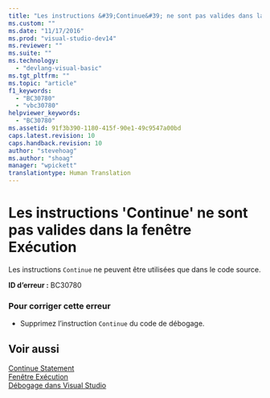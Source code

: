 ```yaml
---
title: "Les instructions &#39;Continue&#39; ne sont pas valides dans la fen&#234;tre Ex&#233;cution | Microsoft Docs"
ms.custom: ""
ms.date: "11/17/2016"
ms.prod: "visual-studio-dev14"
ms.reviewer: ""
ms.suite: ""
ms.technology: 
  - "devlang-visual-basic"
ms.tgt_pltfrm: ""
ms.topic: "article"
f1_keywords: 
  - "BC30780"
  - "vbc30780"
helpviewer_keywords: 
  - "BC30780"
ms.assetid: 91f3b390-1180-415f-90e1-49c9547a00bd
caps.latest.revision: 10
caps.handback.revision: 10
author: "stevehoag"
ms.author: "shoag"
manager: "wpickett"
translationtype: Human Translation
---
```

# Les instructions &#39;Continue&#39; ne sont pas valides dans la fen&#234;tre Ex&#233;cution
Les instructions `Continue` ne peuvent être utilisées que dans le code source.  
  
 **ID d’erreur :** BC30780  
  
### Pour corriger cette erreur  
  
-   Supprimez l’instruction `Continue` du code de débogage.  
  
## Voir aussi  
 [Continue Statement](../../visual-basic/language-reference/statements/continue-statement.md)   
 [Fenêtre Exécution](/visual-studio/ide/reference/immediate-window)   
 [Débogage dans Visual Studio](/visual-studio/debugger/debugging-in-visual-studio)